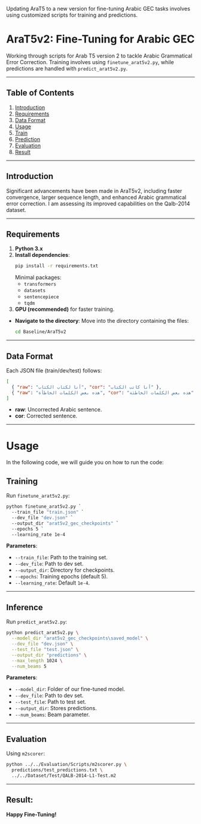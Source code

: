 Updating AraT5 to a new version for fine-tuning Arabic GEC tasks involves using customized scripts for training and predictions.
# AraT5v2: Fine-Tuning for Arabic GEC
Working through scripts for Arab T5 version 2 to tackle Arabic Grammatical Error Correction. Training involves using `finetune_arat5v2.py`, while predictions are handled with `predict_arat5v2.py`.

---

## Table of Contents
1. [Introduction](#introduction)
2. [Requirements](#requirements)
3. [Data Format](#data-format)
4. [Usage](#usage)
5. [Train](#training)
6. [Prediction](#prediction)
7. [Evaluation](#evaluation)
8. [Result](#result)

---

## Introduction

Significant advancements have been made in AraT5v2, including faster convergence, larger sequence length, and enhanced Arabic grammatical error correction. I am assessing its improved capabilities on the Qalb-2014 dataset.

---

## Requirements

1. **Python 3.x**
2. **Install dependencies**:
   ```bash
   pip install -r requirements.txt
   ```
   Minimal packages:
   - `transformers`
   - `datasets`
   - `sentencepiece`
   - `tqdm`
3. **GPU (recommended)** for faster training.
- **Navigate to the directory**: Move into the directory containing the files:
  ```bash
  cd Baseline/AraT5v2
   ```
---

## Data Format

Each JSON file (train/dev/test) follows:
```json
[
  { "raw": "أنا لكتاب الكتاب", "cor": "أنا كاتب الكتاب" },
  { "raw": "هذه بعض الكلمات الخاطأة", "cor": "هذه بعض الكلمات الخاطئة" }
]
```
- **raw**: Uncorrected Arabic sentence.
- **cor**: Corrected sentence.

---
# Usage
In the following code, we will guide you on how to run the code:
## Training

Run `finetune_arat5v2.py`:
```bash
python finetune_arat5v2.py `
  --train_file "train.json" `
  --dev_file "dev.json" `
  --output_dir "arat5v2_gec_checkpoints" `
  --epochs 5 `
  --learning_rate 1e-4
```

**Parameters**:
- `--train_file`: Path to the training set.
- `--dev_file`: Path to dev set.
- `--output_dir`: Directory for checkpoints.
- `--epochs`: Training epochs (default 5).
- `--learning_rate`: Default `1e-4`.

---

## Inference

Run `predict_arat5v2.py`:
```bash
python predict_arat5v2.py \
  --model_dir "arat5v2_gec_checkpoints\saved_model" \
  --dev_file "dev.json" \
  --test_file "test.json" \
  --output_dir "predictions" \
  --max_length 1024 \
  --num_beams 5
```

**Parameters**:
- `--model_dir`: Folder of our fine-tuned model.
- `--dev_file`: Path to dev set.
- `--test_file`: Path to test set.
- `--output_dir`: Stores predictions.
- `--num_beams`: Beam parameter.

---

## Evaluation

Using `m2scorer`:
```bash
python ../../Evaluation/Scripts/m2scorer.py \
  predictions/test_predictions.txt \
  ../../Dataset/Test/QALB-2014-L1-Test.m2
```

---

## Result:


**Happy Fine-Tuning!**

